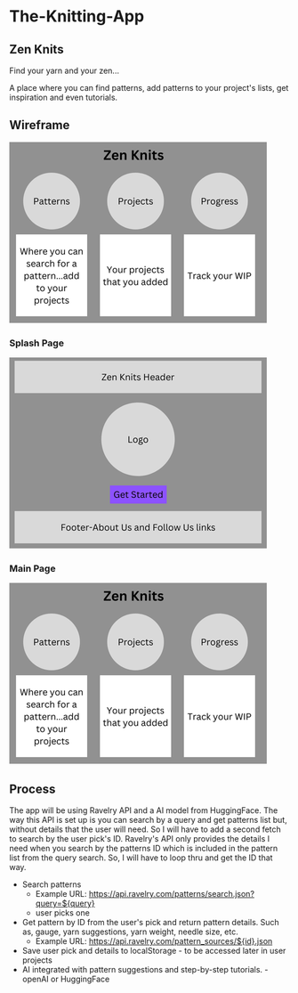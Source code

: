 # The-Knitting-App

## Zen Knits

Find your yarn and your zen...

A place where you can find patterns, add patterns to your project's lists, get inspiration and even tutorials. 

## Wireframe


![wireframe](img/wireframe.png)

### Splash Page

![wireframe for splash](img/splash.png)

### Main Page

![wireframe for main](img/wireframe.png)

## Process

The app will be using Ravelry API and a AI model from HuggingFace. The way this API is set up is you can search by a query and get patterns list but, without details that the user will need. So I will have to add a second fetch to search by the user pick's ID. Ravelry's API only provides the details I need when you search by the patterns ID which is included in the pattern list from the query search. So, I will have to loop thru and get the ID that way. 

- Search patterns 
    - Example URL: https://api.ravelry.com/patterns/search.json?query=${query}
    - user picks one
- Get pattern by ID from the user's pick and return pattern details. Such as, gauge, yarn suggestions, yarn weight, needle size, etc.
    - Example URL: https://api.ravelry.com/pattern_sources/${id}.json
- Save user pick and details to localStorage - to be accessed later in user projects
- AI integrated with pattern suggestions and step-by-step tutorials. - openAI or HuggingFace 


